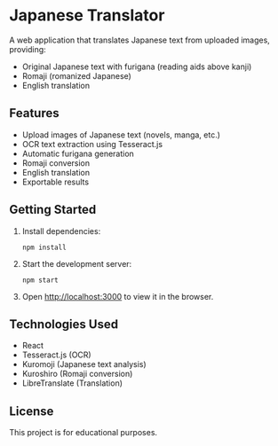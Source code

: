# Japanese Translator

A web application that translates Japanese text from uploaded images, providing:
- Original Japanese text with furigana (reading aids above kanji)
- Romaji (romanized Japanese)
- English translation

## Features

- Upload images of Japanese text (novels, manga, etc.)
- OCR text extraction using Tesseract.js
- Automatic furigana generation
- Romaji conversion
- English translation
- Exportable results

## Getting Started

1. Install dependencies:
   ```
   npm install
   ```

2. Start the development server:
   ```
   npm start
   ```

3. Open [http://localhost:3000](http://localhost:3000) to view it in the browser.

## Technologies Used

- React
- Tesseract.js (OCR)
- Kuromoji (Japanese text analysis)
- Kuroshiro (Romaji conversion)
- LibreTranslate (Translation)

## License

This project is for educational purposes.
